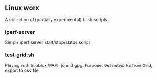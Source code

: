 ## Linux worx

A collection of (partially experimental) bash scripts. 

### iperf-server 
Simple iperf server start/stop/status script

### test-grid.sh 
Playing with Infoblox WAPI, jq and gpg. Purpose: Get networks from Grid, export to csv file
